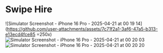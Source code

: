 # Swipe Hire
![Simulator Screenshot - iPhone 16 Pro - 2025-04-21 at 00 19 14](https://github.com/user-attachments/assets/7c71f2a1-3af6-47a5-b313-e13ecd4fce85 =250x)
![Simulator Screenshot - iPhone 16 Pro - 2025-04-21 at 00 20 03](https://github.com/user-attachments/assets/b2d76576-4565-4386-bc02-596264772ac8)
![Simulator Screenshot - iPhone 16 Pro - 2025-04-21 at 00 20 20](https://github.com/user-attachments/assets/eed0fb2f-da89-475a-9558-ba669dc9c8cc)
